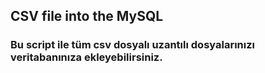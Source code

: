 <h2> CSV file into the MySQL </h2>
<h3> Bu script ile tüm csv dosyalı uzantılı dosyalarınızı veritabanınıza ekleyebilirsiniz.</h3>
